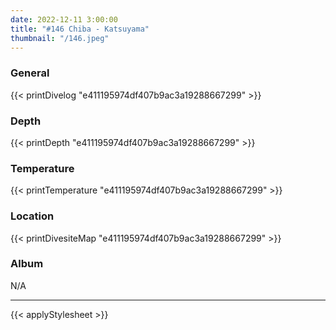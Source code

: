```yaml
---
date: 2022-12-11 3:00:00
title: "#146 Chiba - Katsuyama"
thumbnail: "/146.jpeg"
---
```


### General

{{< printDivelog "e411195974df407b9ac3a19288667299" >}}

### Depth

{{< printDepth "e411195974df407b9ac3a19288667299" >}}

### Temperature

{{< printTemperature "e411195974df407b9ac3a19288667299" >}}

### Location

{{< printDivesiteMap "e411195974df407b9ac3a19288667299" >}}

### Album

N/A

---

{{< applyStylesheet >}}
